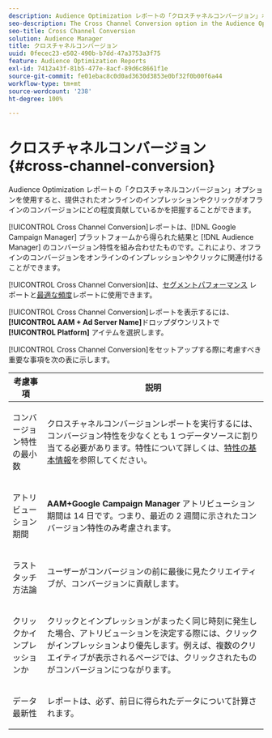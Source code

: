 ```yaml
---
description: Audience Optimization レポートの「クロスチャネルコンバージョン」オプションを使用すると、提供されたオンラインのインプレッションやクリックがオフラインのコンバージョンにどの程度貢献しているかを把握することができます。
seo-description: The Cross Channel Conversion option in the Audience Optimization reports allows you to attribute offline conversions to served online impressions or clicks.
seo-title: Cross Channel Conversion
solution: Audience Manager
title: クロスチャネルコンバージョン
uuid: 0fecec23-e502-490b-b7dd-47a3753a3f75
feature: Audience Optimization Reports
exl-id: 7412a43f-81b5-477e-8acf-89d6c8661f1e
source-git-commit: fe01ebac8c0d0ad3630d3853e0bf32f0b00f6a44
workflow-type: tm+mt
source-wordcount: '238'
ht-degree: 100%

---
```


# クロスチャネルコンバージョン{#cross-channel-conversion}

Audience Optimization レポートの「クロスチャネルコンバージョン」オプションを使用すると、提供されたオンラインのインプレッションやクリックがオフラインのコンバージョンにどの程度貢献しているかを把握することができます。

[!UICONTROL Cross Channel Conversion]レポートは、[!DNL Google Campaign Manager] プラットフォームから得られた結果と [!DNL Audience Manager] のコンバージョン特性を組み合わせたものです。これにより、オフラインのコンバージョンをオンラインのインプレッションやクリックに関連付けることができます。

[!UICONTROL Cross Channel Conversion]は、[セグメントパフォーマンス](../../../reporting/audience-optimization-reports/aor-advertisers/segment-performance.md) レポートと[最適な頻度](../../../reporting/audience-optimization-reports/aor-advertisers/optimal-frequency.md)レポートに使用できます。

[!UICONTROL Cross Channel Conversion]レポートを表示するには、**[!UICONTROL AAM + Ad Server Name]**&#x200B;ドロップダウンリストで **[!UICONTROL Platform]** アイテムを選択します。

[!UICONTROL Cross Channel Conversion]をセットアップする際に考慮すべき重要な事項を次の表に示します。

<table id="table_62590B4AB7624B619EC9AA8FF89722C9"> 
 <thead> 
  <tr> 
   <th class="entry"> 考慮事項 </th> 
   <th class="entry"> 説明 </th> 
  </tr> 
 </thead>
 <tbody> 
  <tr> 
   <td colname="col01"> <p>コンバージョン特性の最小数 </p> </td> 
   <td colname="col1"> <p><span class="wintitle">クロスチャネルコンバージョン</span>レポートを実行するには、コンバージョン特性を少なくとも 1 つデータソースに割り当てる必要があります。特性について詳しくは、<a href="../../../features/traits/create-onboarded-rule-based-traits.md">特性の基本情報</a>を参照してください。 </p> </td> 
  </tr>
  <tr> 
   <td> <p>アトリビューション期間 </p> </td> 
   <td> <p> <b><span class="uicontrol">AAM+Google Campaign Manager</span></b> アトリビューション期間は 14 日です。つまり、最近の 2 週間に示されたコンバージョン特性のみ考慮されます。 </p> </td> 
  </tr> 
  <tr> 
   <td> <p>ラストタッチ方法論 </p> </td> 
   <td> <p>ユーザーがコンバージョンの前に最後に見たクリエイティブが、コンバージョンに貢献します。 </p> </td> 
  </tr> 
  <tr> 
   <td> <p>クリックかインプレッションか </p> </td> 
   <td> <p>クリックとインプレッションがまったく同じ時刻に発生した場合、アトリビューションを決定する際には、クリックがインプレッションより優先します。例えば、複数のクリエイティブが表示されるページでは、クリックされたものがコンバージョンにつながります。 </p> </td> 
  </tr> 
  <tr> 
   <td> <p>データ最新性 </p> </td> 
   <td> <p>レポートは、必ず、前日に得られたデータについて計算されます。 </p> </td> 
  </tr> 
 </tbody> 
</table>
